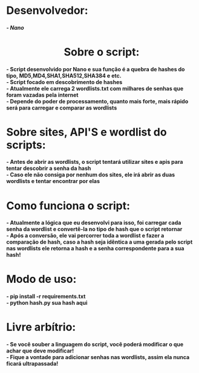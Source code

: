 <h1>
  Desenvolvedor:
</h1>
<h5>
  - Nano
</h5>


<center>
  <h1>
    Sobre o script:
  </h1>
</center>

<h4>
  - Script desenvolvido por Nano e sua função é a quebra de hashes do tipo, MD5,MD4,SHA1,SHA512,SHA384 e etc.<br>
  - Script focado em descobrimento de hashes<br>
  - Atualmente ele carrega 2 wordlists.txt com milhares de senhas que foram vazadas pela internet<br>
  - Depende do poder de processamento, quanto mais forte, mais rápido será para carregar e comparar as wordlists<br>
</h4>

<h1>
  Sobre sites, API'S e wordlist do scripts:
</h1>

<h4>
  - Antes de abrir as wordlists, o script tentará utilizar sites e apis para tentar descobrir a senha da hash<br>
  - Caso ele não consiga por nenhum dos sites, ele irá abrir as duas wordlists e tentar encontrar por elas
</h4>

<h1>
  Como funciona o script:
</h1>
<h4>
  - Atualmente a lógica que eu desenvolvi para isso, foi carregar cada senha da wordlist e convertê-la no tipo de hash que o script retornar<br>
  - Após a conversão, ele vai percorrer toda a wordlist e fazer a comparação de hash, caso a hash seja idêntica a uma gerada pelo script nas wordlists
  ele retorna a hash e a senha correspondente para a sua hash!<br>
</h4>

<h1>
  Modo de uso:
</h1>
  
<h4>
  - pip install -r requirements.txt<br>
  - python hash.py sua hash aqui
</h4>
<h1>
  Livre arbítrio:
</h1>

<h4>
  - Se você souber a linguagem do script, você poderá modificar o que achar que deve modificar!<br>
  - Fique a vontade para adicionar senhas nas wordlists, assim ela nunca ficará ultrapassada!<br>
</h4>
